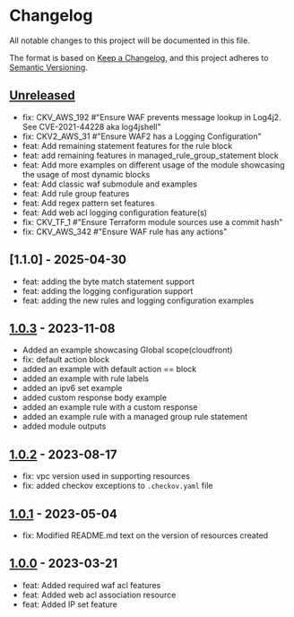 # Changelog
All notable changes to this project will be documented in this file.

The format is based on [Keep a Changelog](https://keepachangelog.com/en/1.0.0/),
and this project adheres to [Semantic Versioning](https://semver.org/spec/v2.0.0.html).

## [Unreleased]
- fix: CKV_AWS_192 #"Ensure WAF prevents message lookup in Log4j2. See CVE-2021-44228 aka log4jshell"
- fix: CKV2_AWS_31 #"Ensure WAF2 has a Logging Configuration"
- feat: Add remaining statement features for the rule block
- feat: add remaining features in managed_rule_group_statement block
- feat: Add more examples on different usage of the module showcasing the usage of most dynamic blocks
- feat: Add classic waf submodule and examples
- feat: Add rule group features
- feat: Add regex pattern set features
- feat: Add web acl logging configuration feature(s)
- fix: CKV_TF_1 #"Ensure Terraform module sources use a commit hash"
- fix: CKV_AWS_342 #"Ensure WAF rule has any actions"

## [1.1.0] - 2025-04-30
 - feat: adding the byte match statement support
 - feat: adding the logging configuration support
 - feat: adding the new rules and logging configuration examples

## [1.0.3] - 2023-11-08
 - Added an example showcasing Global scope(cloudfront)
 - fix: default action block
 - added an example with default action == block
 - added an example with rule labels
 - added an ipv6 set example
 - added custom response body example
 - added an example rule with a custom response
 - added an example rule with a managed group rule statement
 - added module outputs

## [1.0.2] - 2023-08-17
- fix: vpc version used in supporting resources
- fix: added checkov exceptions to `.checkov.yaml` file

## [1.0.1] - 2023-05-04
- fix: Modified README.md text on the version of resources created

## [1.0.0] - 2023-03-21
- feat: Added required waf acl features
- feat: Added web acl association resource
- feat: Added IP set feature

[Unreleased]: https://github.com/boldlink/terraform-aws-waf/compare/1.0.3...HEAD

[1.0.3]: https://github.com/boldlink/terraform-aws-waf/releases/tag/1.0.3
[1.0.2]: https://github.com/boldlink/terraform-aws-waf/releases/tag/1.0.2
[1.0.1]: https://github.com/boldlink/terraform-aws-waf/releases/tag/1.0.1
[1.0.0]: https://github.com/boldlink/terraform-aws-waf/releases/tag/1.0.0
